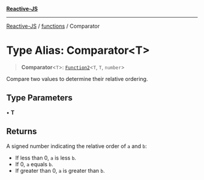 [**Reactive-JS**](../../README.md)

***

[Reactive-JS](../../README.md) / [functions](../README.md) / Comparator

# Type Alias: Comparator\<T\>

> **Comparator**\<`T`\>: [`Function2`](Function2.md)\<`T`, `T`, `number`\>

Compare two values to determine their relative ordering.

## Type Parameters

• **T**

## Returns

A signed number indicating the relative order of `a` and `b`:
  - If less than 0, `a` is less `b`.
  - If 0, `a` equals `b`.
  - If greater than 0, `a` is greater than `b`.
